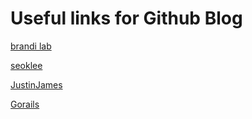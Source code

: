 # Useful links for Github Blog

[brandi
lab](http://labs.brandi.co.kr/2018/05/14/chunbs.html)

[seoklee](https://github.com/SeokLeeUS/seokleeus.github.io)

[JustinJames](https://digitaldrummerj.me/blogging-on-github-part-5-adding-a-category-page/)

[Gorails](https://gorails.com/setup/osx/10.12-sierra)
